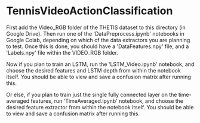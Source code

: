 # TennisVideoActionClassification
First add the Video_RGB folder of the THETIS dataset to this directory (in Google Drive).
Then run one of the 'DataPreprocess.ipynb' notebooks in Google Colab, depending on which of the data extractors you are planning to test.
Once this is done, you should have a 'DataFeatures.npy' file, and a 'Labels.npy' file within the VIDEO_RGB folder.

Now if you plan to train an LSTM, run the 'LSTM_Video.ipynb' notebook, and choose the desired features and LSTM depth from within the notebook itself. You should be able to view and save a confusion matrix after running this.

Or else, if you plan to train just the single fully connected layer on the time-averaged features, run 'TimeAveraged.ipynb' notebook, and choose the desired feature extractor from within the notebook itself. You should be able to view and save a confusion matrix after running this.
